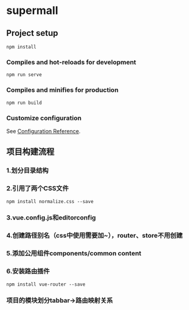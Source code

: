 # supermall

## Project setup
```
npm install
```

### Compiles and hot-reloads for development
```
npm run serve
``` 

### Compiles and minifies for production
```
npm run build
```

### Customize configuration
See [Configuration Reference](https://cli.vuejs.org/config/).

## 项目构建流程

### 1.划分目录结构

### 2.引用了两个CSS文件 
```
npm install normalize.css --save
```
### 3.vue.config.js和editorconfig

### 4.创建路径别名（css中使用需要加~），router、store不用创建

### 5.添加公用组件components/common content

### 6.安装路由插件 
```
npm install vue-router --save
```
### 项目的模块划分tabbar->路由映射关系